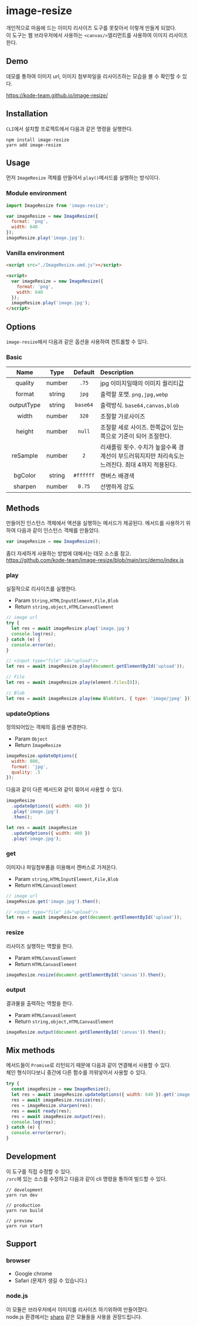 # image-resize

개인적으로 마음에 드는 이미지 리사이즈 도구를 못찾아서 이렇게 만들게 되었다.  
이 도구는 웹 브라우저에서 사용하는 `<canvas/>`엘리먼트를 사용하여 이미지 리사이즈 한다.


## Demo

데모를 통하여 이미지 url, 이미지 첨부파일을 리사이즈하는 모습을 볼 수 확인할 수 있다.

https://kode-team.github.io/image-resize/


## Installation

`CLI`에서 설치할 프로젝트에서 다음과 같은 명령을 실행한다.

```
npm install image-resize
yarn add image-resize
```


## Usage

먼저 `ImageResize` 객체를 만들어서 `play()`메서드를 실행하는 방식이다.

### Module environment

```javascript
import ImageResize from 'image-resize';

var imageResize = new ImageResize({
  format: 'png',
  width: 640
});
imageResize.play('image.jpg');
```

### Vanilla environment

```html
<script src="./ImageResize.umd.js"></script>

<script>
  var imageResize = new ImageResize({
    format: 'png',
    width: 640
  });
  imageResize.play('image.jpg');
</script>
```


## Options

`image-resize`에서 다음과 같은 옵션을 사용하여 컨트롤할 수 있다.

### Basic

|    Name    |  Type  |  Default  | Description                                             |
|:----------:|:------:|:---------:|:--------------------------------------------------------|
|  quality   | number |   `.75`   | jpg 이미지일때의 이미지 퀄리티값                                     |
|   format   | string |   `jpg`   | 출력할 포맷. `png,jpg,webp`                                  |
| outputType | string | `base64`  | 출력방식. `base64,canvas,blob`                              |
|   width    | number |   `320`   | 조절할 가로사이즈                                               |
|   height   | number |  `null`   | 조절할 세로 사이즈. 한쪽값이 있는쪽으로 기준이 되어 조절한다.                     |
|  reSample  | number |    `2`    | 리새플링 횟수. 수치가 높을수록 경계선이 부드러워지지만 처리속도는 느려진다. 최대 4까지 적용된다. |
|  bgColor   | string | `#ffffff` | 캔버스 배경색                                                 |
|  sharpen   | number |  `0.75`   | 선명하게 강도                                                 |


## Methods

만들어진 인스턴스 객체에서 액션을 실행하는 메서드가 제공된다. 메서드를 사용하기 위하여 다음과 같이 인스턴스 객체를 만들었다.

```javascript
var imageResize = new ImageResize();
```

좀더 자세하게 사용하는 방법에 대해서는 데모 소스를 참고.  
https://github.com/kode-team/image-resize/blob/main/src/demo/index.js


### play

실질적으로 리사이즈를 실행한다.

- Param `String,HTMLInputElement,File,Blob`
- Return `string,object,HTMLCanvasElement`

```javascript
// image url
try {
  let res = await imageResize.play('image.jpg')
  console.log(res);
} catch (e) {
  console.error(e);
}

// <input type="file" id="upload"/>
let res = await imageResize.play(document.getElementById('upload'));

// File
let res = await imageResize.play(element.files[0]);

// Blob
let res = await imageResize.play(new Blob(src, { type: 'image/jpeg' }));
```

### updateOptions

정의되어있는 객체의 옵션을 변경한다.

- Param `Object`
- Return `ImageResize`

```javascript
imageResize.updateOptions({
  width: 800,
  format: 'jpg',
  quality: .5
});
```

다음과 같이 다른 메서드와 같이 묶어서 사용할 수 있다.

```javascript
imageResize
  .updateOptions({ width: 400 })
  .play('image.jpg')
  .then();

let res = await imageResize
  .updateOptions({ width: 400 })
  .play('image.jpg');
```

### get

이미지나 파일첨부폼을 이용해서 캔버스로 가져온다.

- Param `string,HTMLInputElement,File,Blob`
- Return `HTMLCanvasElement`

```javascript
// image url
imageResize.get('image.jpg').then();

// <input type="file" id="upload"/>
let res = await imageResize.get(document.getElementById('upload'));
```

### resize

리사이즈 실행하는 역할을 한다.

- Param `HTMLCanvasElement`
- Return `HTMLCanvasElement`

```javascript
imageResize.resize(document.getElementById('canvas')).then();
```

### output

결과물을 출력하는 역할을 한다.

- Param `HTMLCanvasElement`
- Return `string,object,HTMLCanvasElement`

```javascript
imageResize.output(document.getElementById('canvas')).then();
```


## Mix methods

메서드들이 `Promise`로 리턴되기 때문에 다음과 같이 연결해서 사용할 수 있다.  
체인 형식이다보니 중간에 다른 함수를 끼워넣어서 사용할 수 있다.

```javascript
try {
  const imageResize = new ImageResize();
  let res = await imageResize.updateOptions({ width: 640 }).get('image.jpg');
  res = await imageResize.resize(res);
  res = imageResize.sharpen(res);
  res = await ready(res);
  res = await imageResize.output(res);
  console.log(res);
} catch (e) {
  console.error(error);
}
```


## Development

이 도구를 직접 수정할 수 있다.  
`/src`에 있는 소스를 수정하고 다음과 같이 cli 명령을 통하여 빌드할 수 있다.

```
// development
yarn run dev

// production
yarn run build

// preview
yarn run start
```


## Support

### browser

- Google chrome
- Safari (문제가 생길 수 있습니다.)

### node.js

이 모듈은 브라우저에서 이미지를 리사이즈 하기위하여 만들어졌다.  
node.js 환경에서는 [sharp](https://github.com/lovell/sharp) 같은 모듈들을 사용을 권장드립니다.
